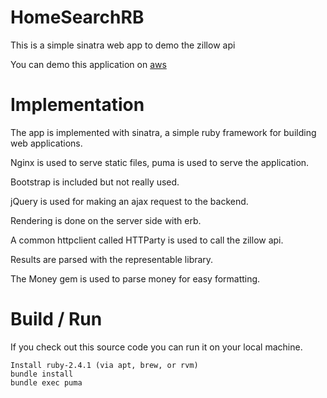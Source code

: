 # HomeSearchRB

This is a simple sinatra web app to demo the zillow api

You can demo this application on [aws](http://54.91.158.68/)

# Implementation

The app is implemented with sinatra, a simple ruby framework for
building web applications.

Nginx is used to serve static files, puma is used to serve the application.

Bootstrap is included but not really used.

jQuery is used for making an ajax request to the backend.

Rendering is done on the server side with erb.

A common httpclient called HTTParty is used to call the zillow api.

Results are parsed with the representable library.

The Money gem is used to parse money for easy formatting.

# Build / Run

If you check out this source code you can run it on your local
machine.

~~~
Install ruby-2.4.1 (via apt, brew, or rvm)
bundle install
bundle exec puma
~~~
